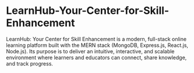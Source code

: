 # LearnHub-Your-Center-for-Skill-Enhancement
LearnHub: Your Center for Skill Enhancement is a modern, full-stack online learning platform built with the MERN stack (MongoDB, Express.js, React.js, Node.js). Its purpose is to deliver an intuitive, interactive, and scalable environment where learners and educators can connect, share knowledge, and track progress.
